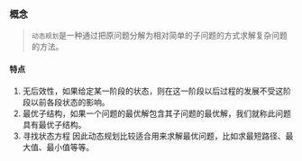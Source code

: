 ### 概念
> `动态规划`是一种通过把原问题分解为相对简单的子问题的方式求解复杂问题的方法。
#### 特点
1. 无后效性，如果给定某一阶段的状态，则在这一阶段以后过程的发展不受这阶段以前各段状态的影响。
2. 最优子结构，如果一个问题的最优解包含其子问题的最优解，我们就称此问题具有最优子结构。
3. 寻找状态方程
因此动态规划比较适合用来求解最优问题，比如求最短路径、最大值、最小值等等。

